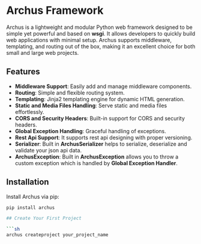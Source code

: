 # Archus Framework

Archus is a lightweight and modular Python web framework designed to be simple yet powerful and based on <b>wsgi</b>. It allows developers to quickly build web applications with minimal setup. Archus supports middleware, templating, and routing out of the box, making it an excellent choice for both small and large web projects.

## Features

- **Middleware Support**: Easily add and manage middleware components.
- **Routing**: Simple and flexible routing system.
- **Templating**: Jinja2 templating engine for dynamic HTML generation.
- **Static and Media Files Handling**: Serve static and media files effortlessly.
- **CORS and Security Headers**: Built-in support for CORS and security headers.
- **Global Exception Handling**: Graceful handling of exceptions.
- **Rest Api Support**: It supports rest api designing with proper versioning.
- **Serializer**: Built in <b>ArchusSerializer</b> helps to serialize, deserialize and validate your json api data.
- **ArchusException**: Built in <b>ArchusException</b> allows you to throw a custom exception which is handled by <b>Global Exception Handler</b>.

## Installation

Install Archus via pip:

```sh
pip install archus

## Create Your First Project

```sh
archus createproject your_project_name